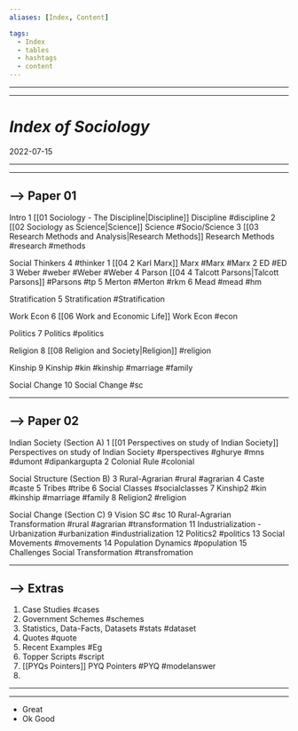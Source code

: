```yaml
---
aliases: [Index, Content]

tags:
  - Index
  - tables
  - hashtags
  - content
---
```

***
***
# *Index of Sociology*
2022-07-15 
***
***

## --> Paper 01

Intro 
	1	[[01 Sociology - The Discipline|Discipline]] Discipline #discipline 
	2	[[02 Sociology as Science|Science]] Science #Socio/Science 
	3	[[03 Research Methods and Analysis|Research Methods]] Research Methods #research #methods
	
Social Thinkers	4 #thinker
	1 [[04 2 Karl Marx]] Marx #Marx #Marx
	2 ED #ED 
	3 Weber #weber #Weber #Weber 
	4 Parson [[04 4 Talcott Parsons|Talcott Parsons]] #Parsons #tp
	5 Merton #Merton #rkm
	6 Mead #mead #hm 
	
Stratification	5	Stratification #Stratification 
	
Work Econ	6	[[06 Work and Economic Life]] Work Econ #econ 
	
Politics	7	Politics #politics 
	
Religion	8	[[08 Religion and Society|Religion]] #religion
	
Kinship	9	Kinship #kin #kinship #marriage #family 
	
Social Change	10	Social Change #sc 

***

## --> Paper 02

Indian Society (Section A)
	1	[[01 Perspectives on study of Indian Society]] Perspectives on study of Indian Society #perspectives #ghurye #mns #dumont #dipankargupta 
	2	Colonial Rule #colonial 
	
Social Structure (Section B)
	3	Rural-Agrarian #rural #agrarian 
	4	Caste #caste
	5	Tribes #tribe
	6	Social Classes #socialclasses
	7	Kinship2 #kin #kinship #marriage #family 
	8	Religion2 #religion 
	
Social Change (Section C)
	9	Vision SC #sc 
	10	Rural-Agrarian Transformation #rural #agrarian #transformation 
	11	Industrialization - Urbanization #urbanization #industrialization 
	12	Politics2 #politics
	13	Social Movements #movements
	14	Population Dynamics #population
	15	Challenges Social Transformation #transfromation

***

## --> Extras

1. Case Studies #cases
2. Government Schemes #schemes 
3. Statistics, Data-Facts, Datasets #stats #dataset 
4. Quotes #quote
5. Recent Examples #Eg
6. Topper Scripts #script 
7. [[PYQs Pointers]] PYQ Pointers #PYQ #modelanswer 
8. 
***
***
- Great
- Ok Good


